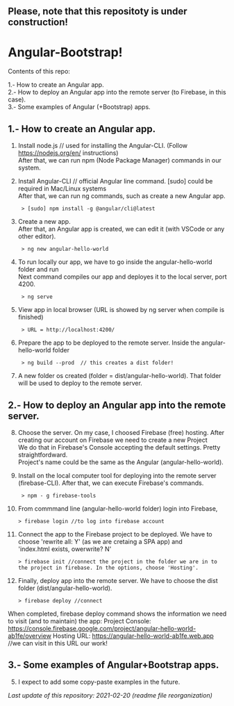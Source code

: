 ## Please, note that this repositoty is under construction!

# Angular-Bootstrap!

Contents of this repo:

1.- How to create an Angular app.<br>
2.- How to deploy an Angular app into the remote server (to Firebase, in this case).<br>
3.- Some examples of Angular (+Bootstrap) apps.

## 1.- How to create an Angular app.

1. Install node.js // used for installing the Angular-CLI. (Follow https://nodejs.org/en/ instructions) <br>
After that, we can run npm (Node Package Manager) commands in our system.
	
2. Install Angular-CLI // official Angular line command. [sudo] could be required in Mac/Linux systems <br>
After that, we can run ng commands, such as create a new Angular app.

		> [sudo] npm install -g @angular/cli@latest

3. Create a new app.<br>
After that, an Angular app is created, we can edit it (with VSCode or any other editor).
		
		> ng new angular-hello-world

4. To run locally our app, we have to go inside the angular-hello-world folder and run <br>
Next command compiles our app and deployes it to the local server, port 4200.
	
		> ng serve

5. View app in local browser (URL is showed by ng server when compile is finished) <br>
	
		> URL = http://localhost:4200/
	
6. Prepare the app to be deployed to the remote server. Inside the angular-hello-world folder <br>

		> ng build --prod  // this creates a dist folder!
	
7. A new folder os created (folder = dist/angular-hello-world). That folder will be used to deploy to the remote server.


## 2.- How to deploy an Angular app into the remote server.

8. Choose the server. On my case, I choosed Firebase (free) hosting. After creating our account on Firebase we need to create a new Project <br>
We do that in Firebase's Console accepting the default settings. Pretty straightfordward. <br>
Project's name could be the same as the Angular (angular-hello-world).
	
9. Install on the local computer tool for deploying into the remote server (firebase-CLI). After that, we can execute Firebase's commands.
	
		> npm - g firebase-tools 

10. From commmand line (angular-hello-world folder) login into Firebase,

		> firebase login //to log into firebase account

11. Connect the app to the Firebase project to be deployed. We have to choose 'rewrite all: Y' (as we are cretaing a SPA app) and <br>
'index.html exists, owerwrite? N'

		> firebase init //connect the project in the folder we are in to the project in firebase. In the options, choose 'Hosting'.

12. Finally, deploy app into the remote server. We have to choose the dist folder (dist/angular-hello-world).

		> firebase deploy //connect

When completed, firebase deploy command shows the information we need to visit (and to maintain) the app:
Project Console: https://console.firebase.google.com/project/angular-hello-world-ab1fe/overview
Hosting URL: https://angular-hello-world-ab1fe.web.app  //we can visit in this URL our work!


## 3.- Some examples of Angular+Bootstrap apps.

5. I expect to add some copy-paste examples in the future.


<em>Last update of this repository: 2021-02-20 (readme file reorganization) </em>